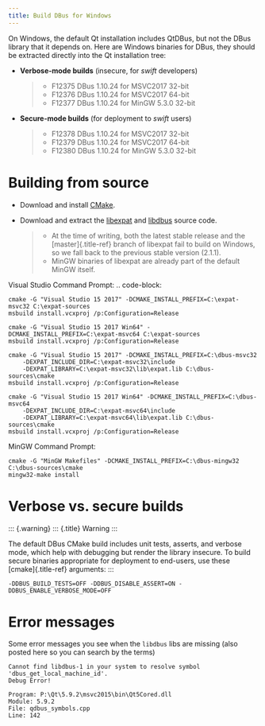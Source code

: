 ```yaml
---
title: Build DBus for Windows
---
```


On Windows, the default Qt installation includes QtDBus, but not the
DBus library that it depends on. Here are Windows binaries for DBus,
they should be extracted directly into the Qt installation tree:

-   **Verbose-mode builds** (insecure, for *swift* developers)

    > -   F12375 DBus 1.10.24 for MSVC2017 32-bit
    > -   F12376 DBus 1.10.24 for MSVC2017 64-bit
    > -   F12377 DBus 1.10.24 for MinGW 5.3.0 32-bit

-   **Secure-mode builds** (for deployment to *swift* users)

    > -   F12378 DBus 1.10.24 for MSVC2017 32-bit
    > -   F12379 DBus 1.10.24 for MSVC2017 64-bit
    > -   F12380 DBus 1.10.24 for MinGW 5.3.0 32-bit

Building from source
====================

-   Download and install [CMake](https://cmake.org/).

-   Download and extract the [libexpat](http://expat.sourceforge.net/)
    and
    [libdbus](https://www.freedesktop.org/wiki/Software/dbus/#index5h1)
    source code.

    > -   At the time of writing, both the latest stable release and the
    >     [master]{.title-ref} branch of libexpat fail to build on
    >     Windows, so we fall back to the previous stable version
    >     (2.1.1).
    > -   MinGW binaries of libexpat are already part of the default
    >     MinGW itself.

Visual Studio Command Prompt: .. code-block:

    cmake -G "Visual Studio 15 2017" -DCMAKE_INSTALL_PREFIX=C:\expat-msvc32 C:\expat-sources
    msbuild install.vcxproj /p:Configuration=Release

    cmake -G "Visual Studio 15 2017 Win64" -DCMAKE_INSTALL_PREFIX=C:\expat-msvc64 C:\expat-sources
    msbuild install.vcxproj /p:Configuration=Release

    cmake -G "Visual Studio 15 2017" -DCMAKE_INSTALL_PREFIX=C:\dbus-msvc32
        -DEXPAT_INCLUDE_DIR=C:\expat-msvc32\include
        -DEXPAT_LIBRARY=C:\expat-msvc32\lib\expat.lib C:\dbus-sources\cmake
    msbuild install.vcxproj /p:Configuration=Release

    cmake -G "Visual Studio 15 2017 Win64" -DCMAKE_INSTALL_PREFIX=C:\dbus-msvc64
        -DEXPAT_INCLUDE_DIR=C:\expat-msvc64\include
        -DEXPAT_LIBRARY=C:\expat-msvc64\lib\expat.lib C:\dbus-sources\cmake
    msbuild install.vcxproj /p:Configuration=Release

MinGW Command Prompt:

``` {.}
cmake -G "MinGW Makefiles" -DCMAKE_INSTALL_PREFIX=C:\dbus-mingw32 C:\dbus-sources\cmake
mingw32-make install
```

Verbose vs. secure builds
=========================

::: {.warning}
::: {.title}
Warning
:::

The default DBus CMake build includes unit tests, asserts, and verbose
mode, which help with debugging but render the library insecure. To
build secure binaries appropriate for deployment to end-users, use these
[cmake]{.title-ref} arguments:
:::

``` {.}
-DDBUS_BUILD_TESTS=OFF -DDBUS_DISABLE_ASSERT=ON -DDBUS_ENABLE_VERBOSE_MODE=OFF
```

Error messages
==============

Some error messages you see when the `libdbus` libs are missing (also
posted here so you can search by the terms)

``` {.}
Cannot find libdbus-1 in your system to resolve symbol 'dbus_get_local_machine_id'.
Debug Error!

Program: P:\Qt\5.9.2\msvc2015\bin\Qt5Cored.dll
Module: 5.9.2
File: qdbus_symbols.cpp
Line: 142
```
